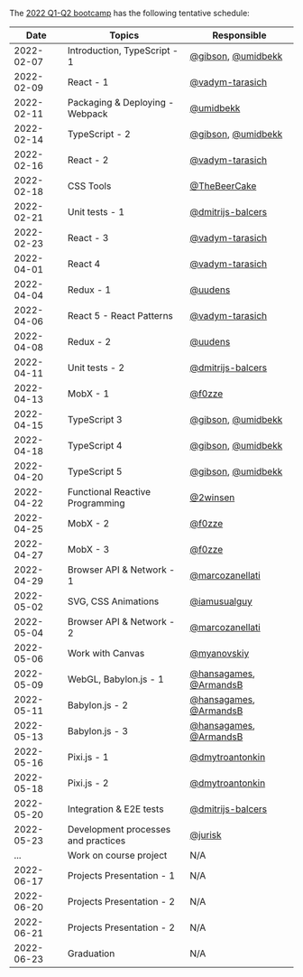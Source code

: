 The [2022 Q1-Q2 bootcamp](https://typescript-bootcamp.evolution.com/) has the following tentative schedule:

| Date       | Topics                                   | Responsible                                                                    |
|------------|------------------------------------------|--------------------------------------------------------------------------------|
| 2022-02-07 | Introduction, TypeScript - 1             | [@gibson](https://github.com/gibson), [@umidbekk](https://github.com/umidbekk) |
| 2022-02-09 | React - 1                                | [@vadym-tarasich](https://github.com/vadym-tarasich)                           |
| 2022-02-11 | Packaging & Deploying - Webpack          | [@umidbekk](https://github.com/umidbekk)                                       |
| 2022-02-14 | TypeScript - 2                           | [@gibson](https://github.com/gibson), [@umidbekk](https://github.com/umidbekk) |
| 2022-02-16 | React - 2                                | [@vadym-tarasich](https://github.com/vadym-tarasich)                           |
| 2022-02-18 | CSS Tools                                | [@TheBeerCake](https://github.com/TheBeerCake)                                 |
| 2022-02-21 | Unit tests - 1                           | [@dmitrijs-balcers](https://github.com/dmitrijs-balcers)                       |
| 2022-02-23 | React - 3                                | [@vadym-tarasich](https://github.com/vadym-tarasich)                           |
| 2022-04-01 | React 4                                  | [@vadym-tarasich](https://github.com/vadym-tarasich)                           |
| 2022-04-04 | Redux - 1                                | [@uudens](https://github.com/uudens)                                           |
| 2022-04-06 | React 5 - React Patterns                 | [@vadym-tarasich](https://github.com/vadym-tarasich)                           |
| 2022-04-08 | Redux - 2                                | [@uudens](https://github.com/uudens)                                           |
| 2022-04-11 | Unit tests - 2                           | [@dmitrijs-balcers](https://github.com/dmitrijs-balcers)                       |
| 2022-04-13 | MobX - 1                                 | [@f0zze](https://github.com/f0zze)                                             |
| 2022-04-15 | TypeScript 3                             | [@gibson](https://github.com/gibson), [@umidbekk](https://github.com/umidbekk) |
| 2022-04-18 | TypeScript 4                             | [@gibson](https://github.com/gibson), [@umidbekk](https://github.com/umidbekk) |
| 2022-04-20 | TypeScript 5                             | [@gibson](https://github.com/gibson), [@umidbekk](https://github.com/umidbekk) |
| 2022-04-22 | Functional Reactive Programming          | [@2winsen](https://github.com/2winsen)                                         |
| 2022-04-25 | MobX - 2                                 | [@f0zze](https://github.com/f0zze)                                             |
| 2022-04-27 | MobX - 3                                 | [@f0zze](https://github.com/f0zze)                                             |
| 2022-04-29 | Browser API & Network - 1                | [@marcozanellati](https://github.com/marcozanellati)                           |
| 2022-05-02 | SVG, CSS Animations                      | [@iamusualguy](https://github.com/iamusualguy)                                 |
| 2022-05-04 | Browser API & Network - 2                | [@marcozanellati](https://github.com/marcozanellati)                           |
| 2022-05-06 | Work with Canvas                         | [@myanovskiy](https://github.com/myanovskiy)                                   |
| 2022-05-09 | WebGL, Babylon.js - 1                    | [@hansagames](https://github.com/hansagames), [@ArmandsB](https://github.com/ArmandsB)                                   |
| 2022-05-11 | Babylon.js - 2                           | [@hansagames](https://github.com/hansagames), [@ArmandsB](https://github.com/ArmandsB)                                   |
| 2022-05-13 | Babylon.js - 3                           | [@hansagames](https://github.com/hansagames), [@ArmandsB](https://github.com/ArmandsB)                                   |
| 2022-05-16 | Pixi.js - 1                              | [@dmytroantonkin](https://github.com/dmytroantonkin)                           |
| 2022-05-18 | Pixi.js - 2                              | [@dmytroantonkin](https://github.com/dmytroantonkin)                           |
| 2022-05-20 | Integration & E2E tests                  | [@dmitrijs-balcers](https://github.com/dmitrijs-balcers)                       |
| 2022-05-23 | Development processes and practices      | [@jurisk](https://github.com/jurisk)                                           |
| ...        | Work on course project                   | N/A                                                                            |
| 2022-06-17 | Projects Presentation - 1                | N/A                                                                            |
| 2022-06-20 | Projects Presentation - 2                | N/A                                                                            |
| 2022-06-21 | Projects Presentation - 2                | N/A                                                                            |
| 2022-06-23 | Graduation                               | N/A                                                                            |
